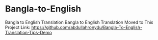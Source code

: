 # Bangla-to-English
Bangla to English Translation 
Bangla to English Translation Moved to This Project  Link: https://github.com/abdullahronydu/Bangla-To-English-Translation-Tips-Demo
